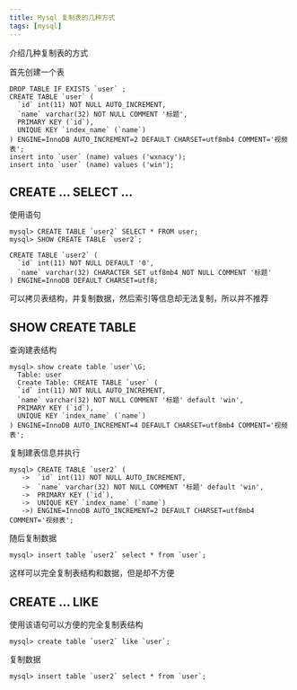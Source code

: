 ```yaml
---
title: Mysql 复制表的几种方式
tags: [mysql]
---
```


介绍几种复制表的方式
<!-- more --><!-- toc -->
首先创建一个表
```mysql
DROP TABLE IF EXISTS `user` ;
CREATE TABLE `user` (
  `id` int(11) NOT NULL AUTO_INCREMENT,
  `name` varchar(32) NOT NULL COMMENT '标题',
  PRIMARY KEY (`id`),
  UNIQUE KEY `index_name` (`name`)
) ENGINE=InnoDB AUTO_INCREMENT=2 DEFAULT CHARSET=utf8mb4 COMMENT='视频表';
insert into `user` (name) values ('wxnacy');
insert into `user` (name) values ('win');
```
## CREATE ... SELECT ...
使用语句
```mysql
mysql> CREATE TABLE `user2` SELECT * FROM user;
mysql> SHOW CREATE TABLE `user2`;

CREATE TABLE `user2` (
  `id` int(11) NOT NULL DEFAULT '0',
  `name` varchar(32) CHARACTER SET utf8mb4 NOT NULL COMMENT '标题'
) ENGINE=InnoDB DEFAULT CHARSET=utf8;
```
可以拷贝表结构，并复制数据，然后索引等信息却无法复制，所以并不推荐

## SHOW CREATE TABLE
查询建表结构
```mysql
mysql> show create table `user`\G;
  Table: user
  Create Table: CREATE TABLE `user` (
  `id` int(11) NOT NULL AUTO_INCREMENT,
  `name` varchar(32) NOT NULL COMMENT '标题' default 'win',
  PRIMARY KEY (`id`),
  UNIQUE KEY `index_name` (`name`)
) ENGINE=InnoDB AUTO_INCREMENT=4 DEFAULT CHARSET=utf8mb4 COMMENT='视频表';
```
复制建表信息并执行
```mysql
mysql> CREATE TABLE `user2` (
   ->  `id` int(11) NOT NULL AUTO_INCREMENT,
   ->  `name` varchar(32) NOT NULL COMMENT '标题' default 'win',
   ->  PRIMARY KEY (`id`),
   ->  UNIQUE KEY `index_name` (`name`)
   ->) ENGINE=InnoDB AUTO_INCREMENT=2 DEFAULT CHARSET=utf8mb4 COMMENT='视频表';
```
随后复制数据
```mysql
mysql> insert table `user2` select * from `user`;
```
这样可以完全复制表结构和数据，但是却不方便

## CREATE ... LIKE
使用该语句可以方便的完全复制表结构
```mysql
mysql> create table `user2` like `user`;
```
复制数据
```mysql
mysql> insert table `user2` select * from `user`;
```
